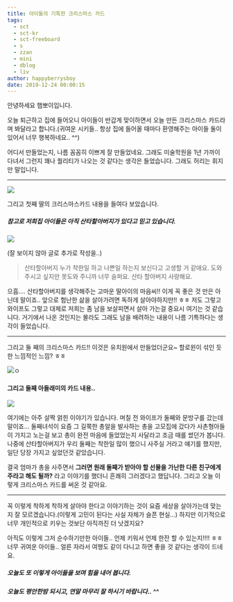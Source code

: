 ```yaml
---
title: 아이들의 기특한 크리스마스 카드
tags:
  - sct
  - sct-kr
  - sct-freeboard
  - s
  - zzan
  - mini
  - dblog
  - liv
author: happyberrysboy
date: 2019-12-24 00:00:15
---
```


안녕하세요 햅뽀이입니다.

오늘 퇴근하고 집에 들어오니 아이들이 반갑게 맞이하면서 오늘 만든 크리스마스 카드라며 봐달라고 합니다.(귀여운 시키들.. 항상 집에 들어올 때마다 환영해주는 아이들 둘이 있어서 너무 행복하네요.. ^^)

어디서 만들었는지, 나름 꼼꼼히 이쁘게 잘 만들었네요. 그래도 미술학원을 1년 가까이 다녀서 그런지 꽤나 퀄리티가 나오는 것 같다는 생각은 들었습니다. 그래도 허리는 휘지만 말입니다.

___


![](https://cdn.steemitimages.com/DQmaaaqk6FidZ2xfyDaNJ3fUKdyVXJ7EVZ4RN5UDBgMYZzH/image.png)

그리고 첫째 딸의 크리스마스카드 내용을 들여다 보았습니다.

##### 참고로 저희집 아이들은 아직 산타할아버지가 있다고 믿고 있습니다.

![](https://cdn.steemitimages.com/DQmR3mN3NZdUa7Yaj2D2UZdmbHzDZAW2iFUi1cwZ241zZtW/image.png)

(잘 보이지 않아 글로 추가로 작성을..)

> 산타할아버지 누가 착한일 하고 나쁜일 하는지 보신다고 고생할 거 같애요. 도와주시고 싶지만 못도와 주니까 너무 슬퍼요. 산타 할아버지 사랑해요.

으흠.... 산타할아버지를 생각해주는 고마운 딸아이의 마음씨!! 이게 꼭 좋은 것 만은 아닌데 말이죠.. 앞으로 험난한 삶을 살아가려면 독하게 살아야하지만!! ㅎㅎ 저도 그렇고 와이프도 그렇고 대체로 저희는 좀 남을 보살피면서 살아 가는걸 중요시 여기는 것 같습니다. 거기에서 나온 것인지는 몰라도 그래도 남을 배려하는 내용이 나름 기특하다는 생각이 들었습니다.

___

그리고 둘 째의 크리스마스 카드!! 이것은 유치원에서 만들었더군요~ 할로윈이 섞인 듯한 느낌적인 느낌? ㅎㅎ


![](https://cdn.steemitimages.com/DQmV3syMGboFDiwVzaDmqTTCDZ6e37EhTJSKYxp18DqD8P6/image.png)ㅇ


#### 그리고 둘째 아들래미의 카드 내용..

![](https://cdn.steemitimages.com/DQmRdYbqcUykiLJ2qFLKbX22HkuvF38cXPTELvN6z5kxg8K/image.png)

여기에는 아주 살짝 얽힌 이야기가 있습니다. 며칠 전 와이프가 둘째와 문방구를 갔는데 말이죠... 둘째녀석이 요즘 그 길쭉한 총알을 발사하는 총을 고모집에 갔다가 사촌형아들이 가지고 노는걸 보고 총이 완전 마음에 들었었는지 사달라고 조금 때를 썼던가 봅니다. 나중에 산타할아버지가 우리 둘째는 착한일 많이 했으니 사주실 거라고 얘기를 했지만, 일단 당장 가지고 싶었던것 같았습니다.

결국 엄마가 총을 사주면서 **그러면 원래 둘째가 받아야 할 선물을 가난한 다른 친구에게 주라고 해도 될까?** 라고 이야기를 했더니 흔쾌히 그러겠다고 했답니다. 그리고 오늘 이렇게 크리스마스 카드를 써온 것 같아요.

___

꼭 이렇게 착하게 착하게 살아야 한다고 이야기하는 것이 요즘 세상을 살아가는데 맞는지 잘 모르겠습니다.(이렇게 고민이 된다는 사실 자체가 슬픈 현실…) 하지만 이기적으로 너무 개인적으로 키우는 것보단 아직까진 더 낫겠지요?

아직도 이렇게 그저 순수하기만한 아이들.. 언제 키워서 언제 한잔 할 수 있는지!!!! ㅎㅎ 너무 귀여운 아이들.. 얼른 자라서 여행도 같이 다니고 하면 좋을 것 같다는 생각이 드네요.

##### 오늘도 또 이렇게 아이들을 보며 힘을 내어 봅니다.

##### 오늘도 평안한밤 되시고, 연말 마무리 잘 하시기 바랍니다.. ^^